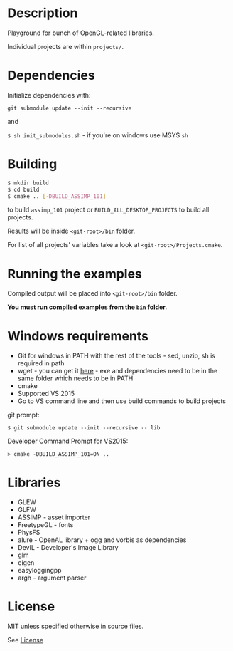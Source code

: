 # Description

Playground for bunch of OpenGL-related libraries.

Individual projects are within `projects/`.

# Dependencies

Initialize dependencies with:

`git submodule update --init --recursive`

and

`$ sh init_submodules.sh` - if you're on windows use MSYS `sh`

# Building

```sh
$ mkdir build
$ cd build
$ cmake .. [-DBUILD_ASSIMP_101]
```

to build `assimp_101` project or `BUILD_ALL_DESKTOP_PROJECTS` to build all projects.

Results will be inside `<git-root>/bin` folder.

For list of all projects' variables take a look at `<git-root>/Projects.cmake`.

# Running the examples

Compiled output will be placed into `<git-root>/bin` folder.

**You must run compiled examples from the `bin` folder.**

# Windows requirements

* Git for windows in PATH with the rest of the tools - sed, unzip, sh is required in path
* wget - you can get it [here](http://gnuwin32.sourceforge.net/packages/wget.htm) - exe and dependencies need to be in the same folder which needs to be in PATH
* cmake
* Supported VS 2015
* Go to VS command line and then use build commands to build projects

git prompt:

`$ git submodule update --init --recursive -- lib`

Developer Command Prompt for VS2015:

`> cmake -DBUILD_ASSIMP_101=ON ..`

# Libraries

* GLEW
* GLFW
* ASSIMP - asset importer
* FreetypeGL - fonts
* PhysFS
* alure - OpenAL library + ogg and vorbis as dependencies
* DevIL - Developer's Image Library
* glm
* eigen
* easyloggingpp
* argh - argument parser

# License

MIT unless specified otherwise in source files.

See [License](LICENSE)

